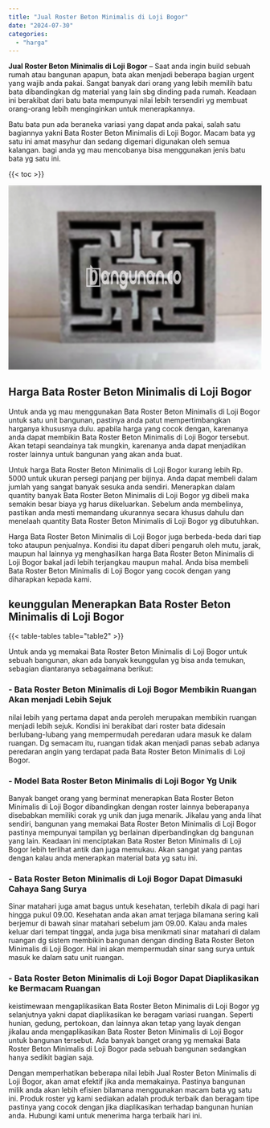 ```yaml
---
title: "Jual Roster Beton Minimalis di Loji Bogor"
date: "2024-07-30"
categories: 
  - "harga"
---
```


**Jual Roster Beton Minimalis di Loji Bogor** – Saat anda ingin build sebuah rumah atau bangunan apapun, bata akan menjadi beberapa bagian urgent yang wajib anda pakai. Sangat banyak dari orang yang lebih memilih batu bata dibandingkan dg material yang lain sbg dinding pada rumah. Keadaan ini berakibat dari batu bata mempunyai nilai lebih tersendiri yg membuat orang-orang lebih menginginkan untuk menerapkannya.

Batu bata pun ada beraneka variasi yang dapat anda pakai, salah satu bagiannya yakni Bata Roster Beton Minimalis di Loji Bogor. Macam bata yg satu ini amat masyhur dan sedang digemari digunakan oleh semua kalangan. bagi anda yg mau mencobanya bisa menggunakan jenis batu bata yg satu ini.

{{< toc >}}

![Jual Roster Beton Minimalis di Loji Bogor](/images/bata-roster-minimalis-06.png)

## Harga Bata Roster Beton Minimalis di Loji Bogor

Untuk anda yg mau menggunakan Bata Roster Beton Minimalis di Loji Bogor untuk satu unit bangunan, pastinya anda patut mempertimbangkan harganya khususnya dulu. apabila harga yang cocok dengan, karenanya anda dapat membikin Bata Roster Beton Minimalis di Loji Bogor tersebut. Akan tetapi seandainya tak mungkin, karenanya anda dapat menjadikan roster lainnya untuk bangunan yang akan anda buat.

Untuk harga Bata Roster Beton Minimalis di Loji Bogor kurang lebih Rp. 5000 untuk ukuran persegi panjang per bijinya. Anda dapat membeli dalam jumlah yang sangat banyak sesuka anda sendiri. Menerapkan dalam quantity banyak Bata Roster Beton Minimalis di Loji Bogor yg dibeli maka semakin besar biaya yg harus dikeluarkan. Sebelum anda membelinya, pastikan anda mesti memandang ukurannya secara khusus dahulu dan menelaah quantity Bata Roster Beton Minimalis di Loji Bogor yg dibutuhkan.

Harga Bata Roster Beton Minimalis di Loji Bogor juga berbeda-beda dari tiap toko ataupun penjualnya. Kondisi itu dapat diberi pengaruh oleh mutu, jarak, maupun hal lainnya yg menghasilkan harga Bata Roster Beton Minimalis di Loji Bogor bakal jadi lebih terjangkau maupun mahal. Anda bisa membeli Bata Roster Beton Minimalis di Loji Bogor yang cocok dengan yang diharapkan kepada kami.

## keunggulan Menerapkan Bata Roster Beton Minimalis di Loji Bogor

{{< table-tables table="table2" >}}

Untuk anda yg memakai Bata Roster Beton Minimalis di Loji Bogor untuk sebuah bangunan, akan ada banyak keunggulan yg bisa anda temukan, sebagian diantaranya sebagaimana berikut:

### \- Bata Roster Beton Minimalis di Loji Bogor Membikin Ruangan Akan menjadi Lebih Sejuk

nilai lebih yang pertama dapat anda peroleh merupakan membikin ruangan menjadi lebih sejuk. Kondisi ini berakibat dari roster bata didesain berlubang-lubang yang mempermudah peredaran udara masuk ke dalam ruangan. Dg semacam itu, ruangan tidak akan menjadi panas sebab adanya peredaran angin yang terdapat pada Bata Roster Beton Minimalis di Loji Bogor.

### \- Model Bata Roster Beton Minimalis di Loji Bogor Yg Unik

Banyak banget orang yang berminat menerapkan Bata Roster Beton Minimalis di Loji Bogor dibandingkan dengan roster lainnya beberapanya disebabkan memiliki corak yg unik dan juga menarik. Jikalau yang anda lihat sendiri, bangunan yang memakai Bata Roster Beton Minimalis di Loji Bogor pastinya mempunyai tampilan yg berlainan diperbandingkan dg bangunan yang lain. Keadaan ini menciptakan Bata Roster Beton Minimalis di Loji Bogor lebih terlihat antik dan juga memukau. Akan sangat yang pantas dengan kalau anda menerapkan material bata yg satu ini.

### \- Bata Roster Beton Minimalis di Loji Bogor Dapat Dimasuki Cahaya Sang Surya

Sinar matahari juga amat bagus untuk kesehatan, terlebih dikala di pagi hari hingga pukul 09.00. Kesehatan anda akan amat terjaga bilamana sering kali berjemur di bawah sinar matahari sebelum jam 09.00. Kalau anda males keluar dari tempat tinggal, anda juga bisa menikmati sinar matahari di dalam ruangan dg sistem membikin bangunan dengan dinding Bata Roster Beton Minimalis di Loji Bogor. Hal ini akan mempermudah sinar sang surya untuk masuk ke dalam satu unit ruangan.

### \- Bata Roster Beton Minimalis di Loji Bogor Dapat Diaplikasikan ke Bermacam Ruangan

keistimewaan mengaplikasikan Bata Roster Beton Minimalis di Loji Bogor yg selanjutnya yakni dapat diaplikasikan ke beragam variasi ruangan. Seperti hunian, gedung, pertokoan, dan lainnya akan tetap yang layak dengan jikalau anda mengaplikasikan Bata Roster Beton Minimalis di Loji Bogor untuk bangunan tersebut. Ada banyak banget orang yg memakai Bata Roster Beton Minimalis di Loji Bogor pada sebuah bangunan sedangkan hanya sedikit bagian saja.

Dengan memperhatikan beberapa nilai lebih Jual Roster Beton Minimalis di Loji Bogor, akan amat efektif jika anda memakainya. Pastinya bangunan milik anda akan lebih efisien bilamana menggunakan macam bata yg satu ini. Produk roster yg kami sediakan adalah produk terbaik dan beragam tipe pastinya yang cocok dengan jika diaplikasikan terhadap bangunan hunian anda. Hubungi kami untuk menerima harga terbaik hari ini.
